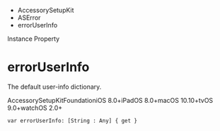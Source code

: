 

- AccessorySetupKit
- ASError
-  errorUserInfo 

Instance Property

# errorUserInfo

The default user-info dictionary.

AccessorySetupKitFoundationiOS 8.0+iPadOS 8.0+macOS 10.10+tvOS 9.0+watchOS 2.0+

``` source
var errorUserInfo: [String : Any] { get }
```


